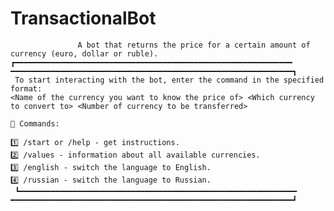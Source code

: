 # TransactionalBot

                   A bot that returns the price for a certain amount of currency (euro, dollar or ruble).
    ┏━━━━━━━━━━━━━━━━━━━━━━━━━━━━━━━━━━━━━━━━━━━━━━━━━━━━━━━━━━━━━━ ━━━━━━━━━━━━━━━━━━━━━━━━━━━━━━━━━━━━━━━━━━━━━━━━━━━━━━━━━━━━━━━┓
     To start interacting with the bot, enter the command in the specified format:
    <Name of the currency you want to know the price of> <Which currency to convert to> <Number of currency to be transferred>
    
    📜 Commands:
    
    1️⃣ /start or /help - get instructions.
    2️⃣ /values - information about all available currencies.
    3️⃣ /english - switch the language to English.
    4️⃣ /russian - switch the language to Russian.
     ┗━━━━━━━━━━━━━━━━━━━━━━━━━━━━━━━━━━━━━━━━━━━━━━━━━━━━━━━━━━━━━━ ━━━━━━━━━━━━━━━━━━━━━━━━━━━━━━━━━━━━━━━━━━━━━━━━━━━━━━━━━━━━━━━┛
